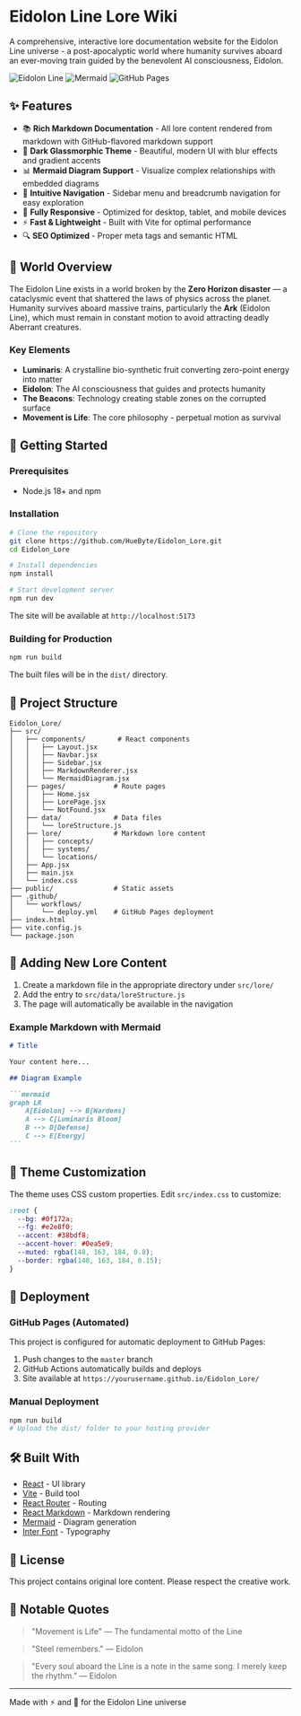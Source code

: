 # Eidolon Line Lore Wiki

A comprehensive, interactive lore documentation website for the Eidolon Line universe - a post-apocalyptic world where humanity survives aboard an ever-moving train guided by the benevolent AI consciousness, Eidolon.

![Eidolon Line](https://img.shields.io/badge/Built%20with-React%20%2B%20Vite-38bdf8?style=for-the-badge&logo=react)
![Mermaid](https://img.shields.io/badge/Diagrams-Mermaid-ff3670?style=for-the-badge&logo=mermaid)
![GitHub Pages](https://img.shields.io/badge/Deployed%20on-GitHub%20Pages-222222?style=for-the-badge&logo=github)

## ✨ Features

- 📚 **Rich Markdown Documentation** - All lore content rendered from markdown with GitHub-flavored markdown support
- 🎨 **Dark Glassmorphic Theme** - Beautiful, modern UI with blur effects and gradient accents
- 📊 **Mermaid Diagram Support** - Visualize complex relationships with embedded diagrams
- 🧭 **Intuitive Navigation** - Sidebar menu and breadcrumb navigation for easy exploration
- 📱 **Fully Responsive** - Optimized for desktop, tablet, and mobile devices
- ⚡ **Fast & Lightweight** - Built with Vite for optimal performance
- 🔍 **SEO Optimized** - Proper meta tags and semantic HTML

## 🌌 World Overview

The Eidolon Line exists in a world broken by the **Zero Horizon disaster** — a cataclysmic event that shattered the laws of physics across the planet. Humanity survives aboard massive trains, particularly the **Ark** (Eidolon Line), which must remain in constant motion to avoid attracting deadly Aberrant creatures.

### Key Elements

- **Luminaris**: A crystalline bio-synthetic fruit converting zero-point energy into matter
- **Eidolon**: The AI consciousness that guides and protects humanity
- **The Beacons**: Technology creating stable zones on the corrupted surface
- **Movement is Life**: The core philosophy - perpetual motion as survival

## 🚀 Getting Started

### Prerequisites

- Node.js 18+ and npm

### Installation

```bash
# Clone the repository
git clone https://github.com/HueByte/Eidolon_Lore.git
cd Eidolon_Lore

# Install dependencies
npm install

# Start development server
npm run dev
```

The site will be available at `http://localhost:5173`

### Building for Production

```bash
npm run build
```

The built files will be in the `dist/` directory.

## 📁 Project Structure

```
Eidolon_Lore/
├── src/
│   ├── components/        # React components
│   │   ├── Layout.jsx
│   │   ├── Navbar.jsx
│   │   ├── Sidebar.jsx
│   │   ├── MarkdownRenderer.jsx
│   │   └── MermaidDiagram.jsx
│   ├── pages/            # Route pages
│   │   ├── Home.jsx
│   │   ├── LorePage.jsx
│   │   └── NotFound.jsx
│   ├── data/             # Data files
│   │   └── loreStructure.js
│   ├── lore/             # Markdown lore content
│   │   ├── concepts/
│   │   ├── systems/
│   │   └── locations/
│   ├── App.jsx
│   ├── main.jsx
│   └── index.css
├── public/               # Static assets
├── .github/
│   └── workflows/
│       └── deploy.yml    # GitHub Pages deployment
├── index.html
├── vite.config.js
└── package.json
```

## 📝 Adding New Lore Content

1. Create a markdown file in the appropriate directory under `src/lore/`
2. Add the entry to `src/data/loreStructure.js`
3. The page will automatically be available in the navigation

### Example Markdown with Mermaid

````markdown
# Title

Your content here...

## Diagram Example

```mermaid
graph LR
    A[Eidolon] --> B[Wardens]
    A --> C[Luminaris Bloom]
    B --> D[Defense]
    C --> E[Energy]
```
````

## 🎨 Theme Customization

The theme uses CSS custom properties. Edit `src/index.css` to customize:

```css
:root {
  --bg: #0f172a;
  --fg: #e2e8f0;
  --accent: #38bdf8;
  --accent-hover: #0ea5e9;
  --muted: rgba(148, 163, 184, 0.8);
  --border: rgba(148, 163, 184, 0.15);
}
```

## 🚢 Deployment

### GitHub Pages (Automated)

This project is configured for automatic deployment to GitHub Pages:

1. Push changes to the `master` branch
2. GitHub Actions automatically builds and deploys
3. Site available at `https://yourusername.github.io/Eidolon_Lore/`

### Manual Deployment

```bash
npm run build
# Upload the dist/ folder to your hosting provider
```

## 🛠️ Built With

- [React](https://react.dev/) - UI library
- [Vite](https://vitejs.dev/) - Build tool
- [React Router](https://reactrouter.com/) - Routing
- [React Markdown](https://github.com/remarkjs/react-markdown) - Markdown rendering
- [Mermaid](https://mermaid.js.org/) - Diagram generation
- [Inter Font](https://fonts.google.com/specimen/Inter) - Typography

## 📜 License

This project contains original lore content. Please respect the creative work.

## 💬 Notable Quotes

> "Movement is Life" — The fundamental motto of the Line

> "Steel remembers." — Eidolon

> "Every soul aboard the Line is a note in the same song. I merely keep the rhythm." — Eidolon

---

Made with ⚡ and 🎨 for the Eidolon Line universe
